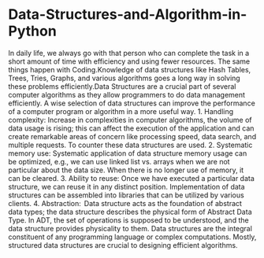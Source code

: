 # Data-Structures-and-Algorithm-in-Python
In daily life, we always go with that person who can complete the task in a short amount of time with efficiency and using fewer resources. The same things happen with Coding.Knowledge of data structures like Hash Tables, Trees, Tries, Graphs, and various algorithms goes a long way in solving these problems efficiently.Data Structures are a crucial part of several computer algorithms as they allow programmers to do data management efficiently. A wise selection of data structures can improve the performance of a computer program or algorithm in a more useful way. 1. Handling complexity: Increase in complexities in computer algorithms, the volume of data usage is rising; this can affect the execution of the application and can create remarkable areas of concern like processing speed, data search, and multiple requests. To counter these data structures are used.   2. Systematic memory use: Systematic application of data structure memory usage can be optimized, e.g., we can use linked list vs. arrays when we are not particular about the data size. When there is no longer use of memory, it can be cleared.   3. Ability to reuse: Once we have executed a particular data structure, we can reuse it in any distinct position. Implementation of data structures can be assembled into libraries that can be utilized by various clients.   4. Abstraction:  Data structure acts as the foundation of abstract data types; the data structure describes the physical form of Abstract Data Type. In ADT, the set of operations is supposed to be understood, and the data structure provides physicality to them.   Data structures are the integral constituent of any programming language or complex computations. Mostly, structured data structures are crucial to designing efficient algorithms. 
